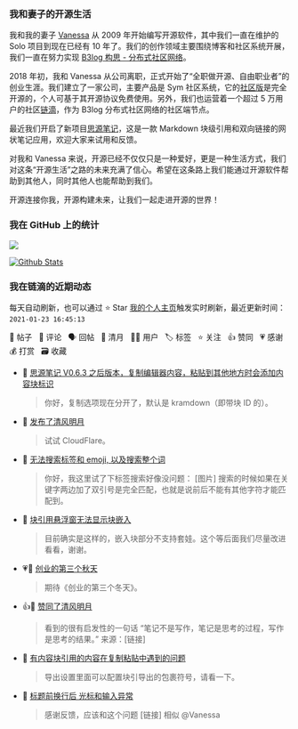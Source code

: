 ### 我和妻子的开源生活

我和我的妻子 [Vanessa](https://github.com/Vanessa219) 从 2009 年开始编写开源软件，其中我们一直在维护的 Solo 项目到现在已经有 10 年了。我们的创作领域主要围绕博客和社区系统开展，我们一直在努力实现 [B3log 构思 - 分布式社区网络](https://ld246.com/article/1546941897596)。

2018 年初，我和 Vanessa 从公司离职，正式开始了“全职做开源、自由职业者”的创业生涯。我们建立了一家公司，主要产品是 Sym 社区系统，它的[社区版](https://github.com/88250/symphony)是完全开源的，个人可基于其开源协议免费使用。另外，我们也运营着一个超过 5 万用户的社区[链滴](https://ld246.com)，作为 B3log 分布式社区网络的社区端节点。

最近我们开启了新项目[思源笔记](https://github.com/siyuan-note/siyuan)，这是一款 Markdown 块级引用和双向链接的网状笔记应用，欢迎大家来试用和反馈。

对我和 Vanessa 来说，开源已经不仅仅只是一种爱好，更是一种生活方式，我们对这条“开源生活”之路的未来充满了信心。希望在这条路上我们能通过开源软件帮助到其他人，同时其他人也能帮助到我们。

开源连接你我，开源构建未来，让我们一起走进开源的世界！

### 我在 GitHub 上的统计

<a title="Hits" target="_blank" href="https://github.com/88250/88250"><img src="https://hits.b3log.org/88250/88250.svg"></a>

[![Github Stats](https://github-readme-stats.vercel.app/api?username=88250&theme=tokyonight&show_icons=true)](https://github.com/88250)

<!--events start -->

### 我在链滴的近期动态

每天自动刷新，也可以通过 ⭐️ Star [我的个人主页](https://github.com/88250/88250)触发实时刷新，最近更新时间：`2021-01-23 16:45:13`

📝 帖子 &nbsp; 💬 评论 &nbsp; 🗣 回帖 &nbsp; 🌙 清月 &nbsp; 👨‍💻 用户 &nbsp; 🏷️ 标签 &nbsp; ⭐️ 关注 &nbsp; 👍 赞同 &nbsp; 💗 感谢 &nbsp; 💰 打赏 &nbsp; 🗃 收藏

* 💬 [思源笔记 V0.6.3 之后版本，复制编辑器内容，粘贴到其他地方时会添加内容块标识](https://ld246.com/article/1611378057638/comment/1611388495649#comments)

  > 你好，复制选项现在分开了，默认是 kramdown（即带块 ID 的）。
* 🌙 [发布了清风明月](https://ld246.com/member/88250/breezemoons/1611387976744)

  > 试试 CloudFlare。
* 💬 [无法搜索标签和 emoji, 以及搜索整个词](https://ld246.com/article/1611285469325/comment/1611286530860#comments)

  > 你好，我这里试了下标签搜索好像没问题： [图片] 搜索的时候如果在关键字两边加了双引号是完全匹配，也就是说前后不能有其他字符才能匹配到。
* 💬 [块引用悬浮窗无法显示块嵌入](https://ld246.com/article/1611238663140/comment/1611243253458#comments)

  > 目前确实是这样的，嵌入块部分不支持套娃。这个等后面我们尽量改进看看，谢谢。
* 💗💬 [创业的第三个秋天](https://ld246.com/article/1605011228596/comment/1611237471418#comments)

  > 期待《创业的第三个冬天》。
* 👍🌙 [赞同了清风明月](https://ld246.com/member/Garin/breezemoons/1611166069157)

  > 看到的很有启发性的一句话 “笔记不是写作，笔记是思考的过程，写作是思考的结果。” 来源：[链接]
* 💬 [有内容块引用的内容在复制粘贴中遇到的问题](https://ld246.com/article/1611049242818/comment/1611197428649#comments)

  > 导出设置里面可以配置块引导出的包裹符号，请看一下。
* 💬 [标题前换行后 光标和输入异常](https://ld246.com/article/1611151734556/comment/1611197383717#comments)

  > 感谢反馈，应该和这个问题 [链接] 相似 @Vanessa


<!--events end -->
